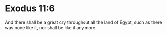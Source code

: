 # Exodus 11:6

And there shall be a great cry throughout all the land of Egypt, such as there was none like it, nor shall be like it any more.